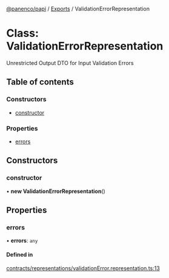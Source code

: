 [@panenco/papi](../README.md) / [Exports](../modules.md) / ValidationErrorRepresentation

# Class: ValidationErrorRepresentation

Unrestricted Output DTO for Input Validation Errors

## Table of contents

### Constructors

- [constructor](ValidationErrorRepresentation.md#constructor)

### Properties

- [errors](ValidationErrorRepresentation.md#errors)

## Constructors

### constructor

• **new ValidationErrorRepresentation**()

## Properties

### errors

• **errors**: `any`

#### Defined in

[contracts/representations/validationError.representation.ts:13](https://github.com/Panenco/papi/blob/5bcfd4f/src/contracts/representations/validationError.representation.ts#L13)
